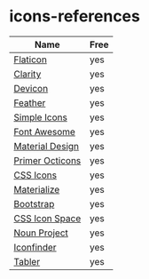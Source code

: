 # icons-references

| Name                                                                              | Free       |
| --------------------------------------------------------------------------------- | ---------- |
| [Flaticon](https://www.flaticon.com/)                                             |     yes    |
| [Clarity](https://clarity.design/foundation/icons/)                               |     yes    |
| [Devicon](https://devicon.dev/)                                                   |     yes    |
| [Feather](https://feathericons.com/)                                              |     yes    |
| [Simple Icons](https://simpleicons.org/)                                          |     yes    |
| [Font Awesome](https://fontawesome.com/)                                          |     yes    |
| [Material Design](https://materialdesignicons.com/)                               |     yes    |
| [Primer Octicons](https://primer.style/octicons/)                                 |     yes    |
| [CSS Icons](https://css.gg/)                                                      |     yes    |
| [Materialize](https://materializecss.com/icons.html)                              |     yes    |
| [Bootstrap](https://icons.getbootstrap.com/)                                      |     yes    |
| [CSS Icon Space](https://cssicon.space/#/)                                        |     yes    |
| [Noun Project](https://thenounproject.com/)                                       |     yes    |
| [Iconfinder](https://www.iconfinder.com/)                                         |     yes    |
| [Tabler](https://tabler-icons.io/)                                                |     yes    |
